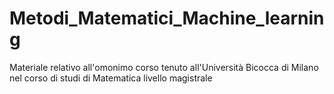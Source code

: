 # Metodi_Matematici_Machine_learning
Materiale relativo all'omonimo corso tenuto all'Università Bicocca di Milano nel corso di studi di Matematica livello magistrale

